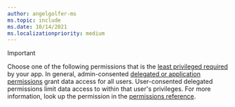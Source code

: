 ```yaml
---
author: angelgolfer-ms
ms.topic: include
ms.date: 10/14/2021
ms.localizationpriority: medium
---
```


<!-- markdownlint-disable MD041-->

> [!IMPORTANT]
> Choose one of the following permissions that is the [least privileged required](/graph/auth/auth-concepts#best-practices-for-requesting-permissions) by your app.
> In general, admin-consented [delegated or application permissions](/graph/auth/auth-concepts#delegated-and-application-permissions) grant data access for all users. User-consented delegated permissions limit data access to within that user's privileges. 
> For more information, look up the permission in the [permissions reference](/graph/permissions-reference).